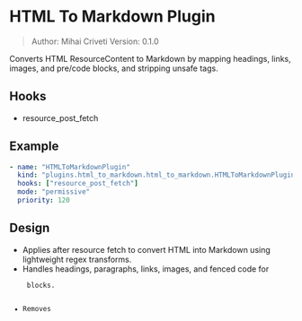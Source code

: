# HTML To Markdown Plugin

> Author: Mihai Criveti
> Version: 0.1.0

Converts HTML ResourceContent to Markdown by mapping headings, links, images, and pre/code blocks, and stripping unsafe tags.

## Hooks
- resource_post_fetch

## Example
```yaml
- name: "HTMLToMarkdownPlugin"
  kind: "plugins.html_to_markdown.html_to_markdown.HTMLToMarkdownPlugin"
  hooks: ["resource_post_fetch"]
  mode: "permissive"
  priority: 120
```

## Design
- Applies after resource fetch to convert HTML into Markdown using lightweight regex transforms.
- Handles headings, paragraphs, links, images, and fenced code for <pre><code> blocks.
- Removes <script> and <style> contents and strips remaining tags; normalizes whitespace.

## Limitations
- Regex-based conversion may miss complex structures (nested lists, tables, inline styles).
- Does not preserve CSS-based formatting or JS-rendered content.
- Code language detection for fenced blocks is not attempted.

## TODOs
- Integrate an HTML→Markdown library for better fidelity (tables/lists).
- Add configurable allowlists for tags/attributes to keep in the output.
- Optional mode to emit plain text only (no Markdown).
